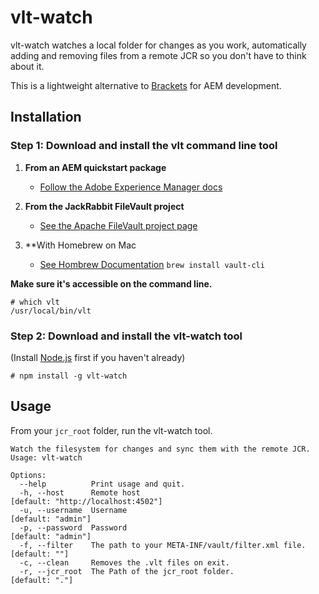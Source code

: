 vlt-watch
=========

vlt-watch watches a local folder for changes as you work, automatically adding and removing files from a remote JCR so you don't have to think about it.

This is a lightweight alternative to [Brackets](http://brackets.io/) for AEM development.

Installation
------------

### Step 1: Download and install the vlt command line tool

1. **From an AEM quickstart package**

    * [Follow the Adobe Experience Manager docs](http://dev.day.com/docs/en/crx/current/how_to/how_to_use_the_vlttool.html#Installing%20the%20vlt%20tool)

1. **From the JackRabbit FileVault project**

    * [See the Apache FileVault project page](http://jackrabbit.apache.org/filevault/)

1. **With Homebrew on Mac

    * [See Hombrew Documentation](brew.sh) `brew install vault-cli`

**Make sure it's accessible on the command line.**

```
# which vlt
/usr/local/bin/vlt
```

### Step 2: Download and install the vlt-watch tool

(Install [Node.js](https://nodejs.org) first if you haven't already)

```
# npm install -g vlt-watch
```

Usage
-----

From your ```jcr_root``` folder, run the vlt-watch tool.

```
Watch the filesystem for changes and sync them with the remote JCR.
Usage: vlt-watch

Options:
  --help          Print usage and quit.                           
  -h, --host      Remote host                                       [default: "http://localhost:4502"]
  -u, --username  Username                                          [default: "admin"]
  -p, --password  Password                                          [default: "admin"]
  -f, --filter    The path to your META-INF/vault/filter.xml file.  [default: ""]
  -c, --clean     Removes the .vlt files on exit.
  -r, --jcr_root  The Path of the jcr_root folder.                  [default: "."]
```
